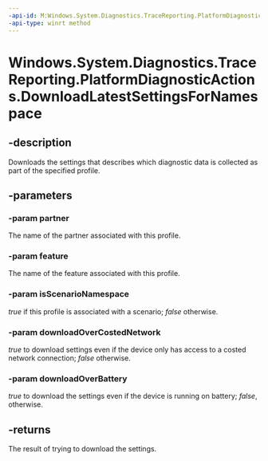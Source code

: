 ```yaml
---
-api-id: M:Windows.System.Diagnostics.TraceReporting.PlatformDiagnosticActions.DownloadLatestSettingsForNamespace(System.String,System.String,System.Boolean,System.Boolean,System.Boolean)
-api-type: winrt method
---
```


<!-- Method syntax.
public PlatformDiagnosticActionState PlatformDiagnosticActions.DownloadLatestSettingsForNamespace(String partner, String feature, Boolean isScenarioNamespace, Boolean downloadOverCostedNetwork, Boolean downloadOverBattery)
-->

# Windows.System.Diagnostics.TraceReporting.PlatformDiagnosticActions.DownloadLatestSettingsForNamespace


## -description

Downloads the settings that describes which diagnostic data is collected as part of the specified profile.

## -parameters

### -param partner

The name of the partner associated with this profile.

### -param feature

The name of the feature associated with this profile.

### -param isScenarioNamespace

*true* if this profile is associated with a scenario; *false* otherwise.

### -param downloadOverCostedNetwork

*true* to download settings even if the device only has access to a costed network connection; *false* otherwise.

### -param downloadOverBattery

*true* to download the settings even if the device is running on battery; *false*, otherwise.

## -returns

The result of trying to download the settings.

